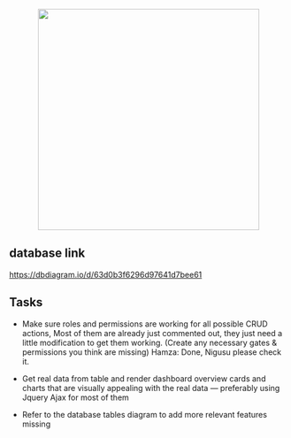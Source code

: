 <p align="center"><a href="https://laravel.com" target="_blank"><img src="https://raw.githubusercontent.com/laravel/art/master/logo-lockup/5%20SVG/2%20CMYK/1%20Full%20Color/laravel-logolockup-cmyk-red.svg" width="400"></a></p>

## database link
https://dbdiagram.io/d/63d0b3f6296d97641d7bee61

## Tasks

 - Make sure roles and permissions are working for all possible CRUD actions, Most of them are already just commented out, they just need a little modification to get them working. (Create any necessary gates & permissions you think are missing)
Hamza: Done, Nigusu please check it.

 - Get real data from table and render dashboard overview cards and charts that are visually appealing with the real data — preferably using Jquery Ajax for most of them

 - Refer to the database tables diagram to add more relevant features missing
 
 

